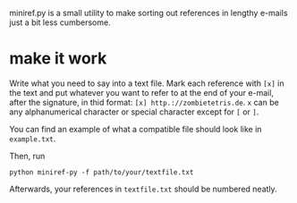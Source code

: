 miniref.py is a small utility to make sorting out references in lengthy e-mails just a bit less cumbersome.

# make it work
Write what you need to say into a text file. Mark each reference with ``[x]`` in the text and put whatever you want to refer to at the end of your e-mail, after the signature, in thid format: ``[x] http.://zombietetris.de``. ``x`` can be any alphanumerical character or special character except for ``[`` or ``]``.

You can find an example of what a compatible file should look like in ```example.txt```.

Then, run 

	python miniref-py -f path/to/your/textfile.txt

Afterwards, your references in ``textfile.txt`` should be numbered neatly.